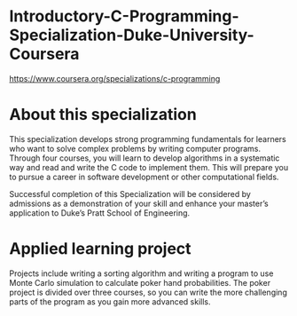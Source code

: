 # Introductory-C-Programming-Specialization-Duke-University-Coursera

https://www.coursera.org/specializations/c-programming

# About this specialization

This specialization develops strong programming fundamentals for learners who want to solve complex problems by writing computer programs. Through four courses, you will learn to develop algorithms in a systematic way and read and write the C code to implement them. This will prepare you to pursue a career in software development or other computational fields.

Successful completion of this Specialization will be considered by admissions as a demonstration of your skill and enhance your master’s application to Duke’s Pratt School of Engineering.

# Applied learning project

Projects include writing a sorting algorithm and writing a program to use Monte Carlo simulation to calculate poker hand probabilities. The poker project is divided over three courses, so you can write the more challenging parts of the program as you gain more advanced skills.

